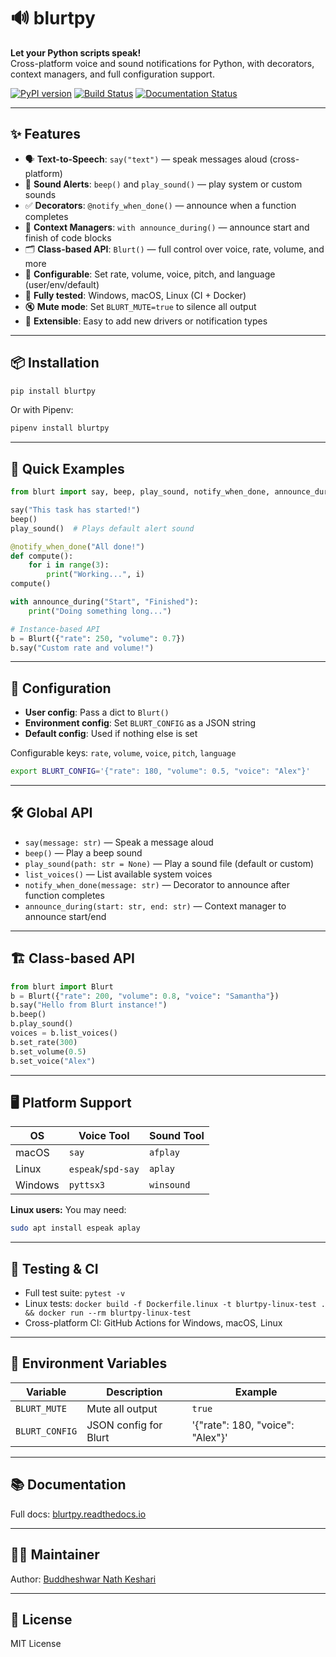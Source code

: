 # 🔊 blurtpy

**Let your Python scripts speak!**  
Cross-platform voice and sound notifications for Python, with decorators, context managers, and full configuration support.

[![PyPI version](https://img.shields.io/pypi/v/blurtpy.svg)](https://pypi.org/project/blurtpy/)
[![Build Status](https://img.shields.io/github/actions/workflow/status/buddheshwarnath/blurtpy/test.yml?branch=master)](https://github.com/buddheshwarnath/blurtpy/actions)
[![Documentation Status](https://readthedocs.org/projects/blurtpy/badge/?version=latest)](https://blurtpy.readthedocs.io/en/latest/)

---

## ✨ Features

- 🗣️ **Text-to-Speech**: `say("text")` — speak messages aloud (cross-platform)
- 🔔 **Sound Alerts**: `beep()` and `play_sound()` — play system or custom sounds
- ✅ **Decorators**: `@notify_when_done()` — announce when a function completes
- 🔄 **Context Managers**: `with announce_during()` — announce start and finish of code blocks
- 🗂️ **Class-based API**: `Blurt()` — full control over voice, rate, volume, and more
- 🧩 **Configurable**: Set rate, volume, voice, pitch, and language (user/env/default)
- 🧪 **Fully tested**: Windows, macOS, Linux (CI + Docker)
- 🔇 **Mute mode**: Set `BLURT_MUTE=true` to silence all output
- 🧠 **Extensible**: Easy to add new drivers or notification types

---

## 📦 Installation

```bash
pip install blurtpy
```
Or with Pipenv:
```bash
pipenv install blurtpy
```

---

## 🚀 Quick Examples

```python
from blurt import say, beep, play_sound, notify_when_done, announce_during, Blurt

say("This task has started!")
beep()
play_sound()  # Plays default alert sound

@notify_when_done("All done!")
def compute():
    for i in range(3):
        print("Working...", i)
compute()

with announce_during("Start", "Finished"):
    print("Doing something long...")

# Instance-based API
b = Blurt({"rate": 250, "volume": 0.7})
b.say("Custom rate and volume!")
```

---

## 🧩 Configuration

- **User config**: Pass a dict to `Blurt()`
- **Environment config**: Set `BLURT_CONFIG` as a JSON string
- **Default config**: Used if nothing else is set

Configurable keys: `rate`, `volume`, `voice`, `pitch`, `language`

```bash
export BLURT_CONFIG='{"rate": 180, "volume": 0.5, "voice": "Alex"}'
```

---

## 🛠️ Global API

- `say(message: str)` — Speak a message aloud
- `beep()` — Play a beep sound
- `play_sound(path: str = None)` — Play a sound file (default or custom)
- `list_voices()` — List available system voices
- `notify_when_done(message: str)` — Decorator to announce after function completes
- `announce_during(start: str, end: str)` — Context manager to announce start/end

---

## 🏗️ Class-based API

```python
from blurt import Blurt
b = Blurt({"rate": 200, "volume": 0.8, "voice": "Samantha"})
b.say("Hello from Blurt instance!")
b.beep()
b.play_sound()
voices = b.list_voices()
b.set_rate(300)
b.set_volume(0.5)
b.set_voice("Alex")
```

---

## 🖥 Platform Support

| OS        | Voice Tool            | Sound Tool         |
|-----------|----------------------|--------------------|
| macOS     | `say`                | `afplay`           |
| Linux     | `espeak`/`spd-say`   | `aplay`            |
| Windows   | `pyttsx3`            | `winsound`         |

**Linux users:** You may need:
```bash
sudo apt install espeak aplay
```

---

## 🧪 Testing & CI

- Full test suite: `pytest -v`
- Linux tests: `docker build -f Dockerfile.linux -t blurtpy-linux-test . && docker run --rm blurtpy-linux-test`
- Cross-platform CI: GitHub Actions for Windows, macOS, Linux

---

## 🧠 Environment Variables

| Variable      | Description              | Example      |
|---------------|--------------------------|--------------|
| `BLURT_MUTE`  | Mute all output          | `true`       |
| `BLURT_CONFIG`| JSON config for Blurt    | '{"rate": 180, "voice": "Alex"}' |

---

## 📚 Documentation

Full docs: [blurtpy.readthedocs.io](https://blurtpy.readthedocs.io/en/latest/)

---

## 👨‍💻 Maintainer

Author: [Buddheshwar Nath Keshari](mailto:buddheshwar.nk@gmail.com)

---

## 📝 License

MIT License
